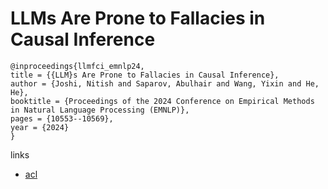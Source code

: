 # LLMs Are Prone to Fallacies in Causal Inference

```
@inproceedings{llmfci_emnlp24,
title = {{LLM}s Are Prone to Fallacies in Causal Inference},
author = {Joshi, Nitish and Saparov, Abulhair and Wang, Yixin and He, He},
booktitle = {Proceedings of the 2024 Conference on Empirical Methods in Natural Language Processing (EMNLP)},
pages = {10553--10569},
year = {2024}
}
```

links
- [acl](https://aclanthology.org/2024.emnlp-main.590)
